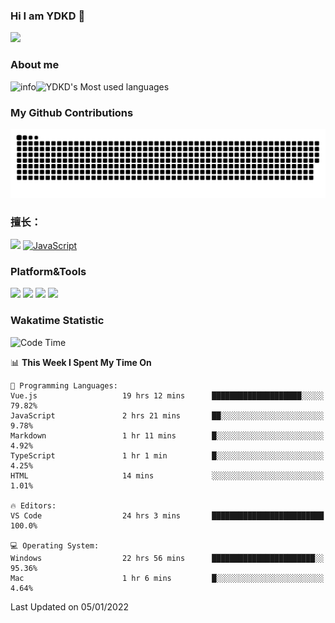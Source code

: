 ### Hi I am YDKD 👋

![](https://visitor-badge.glitch.me/badge?page_id=YDKD.readme)

### About me
![info](https://github-readme-stats.vercel.app/api?username=YDKD&show_icons=true&theme=cobalt)![YDKD's Most used languages](https://github-readme-stats.vercel.app/api/top-langs/?username=YDKD&layout=compact&hide_border=true&langs_count=8)

### My Github Contributions
![](https://raw.githubusercontent.com/YDKD/YDKD/main/assets/github-contribution-grid-snake.svg)

### 擅长：<br />
[![](https://img.shields.io/badge/-Vue.js-007396?style=flat-square&logo=Vue.js&logoColor=#4FC08D)](https://cn.vuejs.org/)
[![JavaScript](https://img.shields.io/badge/-JavaScript-f7e018?style=flat-square&logo=javascript&logoColor=white)]()

### Platform&Tools <br/>

[![]( https://img.shields.io/badge/macOS-Big%20Sur-292e33?style=flat-square&logo=apple&logoColor=ffffff )]() [![](https://img.shields.io/badge/Windows-10-2376bc?style=flat-square&logo=windows&logoColor=ffffff)]() [![]( https://img.shields.io/badge/IDE-Visual%20Studio%20Code-blue?style=flat-square&logo=visual-studio-code&logoColor=ffffff )]() [![]( https://img.shields.io/badge/iPhone-12-999999?style=flat-square&logo=apple&logoColor=ffffff)]() <br />

### Wakatime Statistic
<!--START_SECTION:waka-->
![Code Time](http://img.shields.io/badge/Code%20Time-307%20hrs%2022%20mins-blue)

📊 **This Week I Spent My Time On** 

```text
💬 Programming Languages: 
Vue.js                   19 hrs 12 mins      ████████████████████░░░░░   79.82% 
JavaScript               2 hrs 21 mins       ██░░░░░░░░░░░░░░░░░░░░░░░   9.78% 
Markdown                 1 hr 11 mins        █░░░░░░░░░░░░░░░░░░░░░░░░   4.92% 
TypeScript               1 hr 1 min          █░░░░░░░░░░░░░░░░░░░░░░░░   4.25% 
HTML                     14 mins             ░░░░░░░░░░░░░░░░░░░░░░░░░   1.01%

🔥 Editors: 
VS Code                  24 hrs 3 mins       █████████████████████████   100.0%

💻 Operating System: 
Windows                  22 hrs 56 mins      ███████████████████████░░   95.36% 
Mac                      1 hr 6 mins         █░░░░░░░░░░░░░░░░░░░░░░░░   4.64%

```


 Last Updated on 05/01/2022
<!--END_SECTION:waka-->

<!--
**YDKD/YDKD** is a ✨ _special_ ✨ repository because its `README.md` (this file) appears on your GitHub profile.

Here are some ideas to get you started:

- 🔭 I’m currently working on ...
- 🌱 I’m currently learning ...
- 👯 I’m looking to collaborate on ...
- 🤔 I’m looking for help with ...
- 💬 Ask me about ...
- 📫 How to reach me: ...
- 😄 Pronouns: ...
- ⚡ Fun fact: ...
-->
